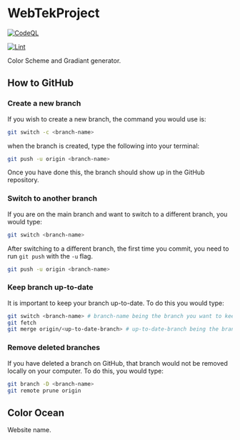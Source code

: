 # WebTekProject

[![CodeQL](https://github.com/TheFakeKiwi/WebTekProject/actions/workflows/codeql.yml/badge.svg)](https://github.com/TheFakeKiwi/WebTekProject/actions/workflows/codeql.yml)

[![Lint](https://github.com/TheFakeKiwi/WebTekProject/actions/workflows/lint.yml/badge.svg)](https://github.com/TheFakeKiwi/WebTekProject/actions/workflows/lint.yml)

Color Scheme and Gradiant generator.

## How to GitHub

### Create a new branch

If you wish to create a new branch, the command you would use is:

```bash
git switch -c <branch-name>
```

when the branch is created, type the following into your terminal:

```bash
git push -u origin <branch-name>
```

Once you have done this, the branch should show up in the GitHub repository.

### Switch to another branch

If you are on the main branch and want to switch to a different branch, you would type:

```bash
git switch <branch-name>
```

After switching to a different branch, the first time you commit, you need to run `git push` with the `-u` flag.

```bash
git push -u origin <branch-name>
```

### Keep branch up-to-date

It is important to keep your branch up-to-date. To do this you would type:

```bash
git switch <branch-name> # branch-name being the branch you want to keep up-to-date
git fetch
git merge origin/<up-to-date-branch> # up-to-date-branch being the branch that merges into your branch
```

### Remove deleted branches

If you have deleted a branch on GitHub, that branch would not be removed locally on your computer. To do this, you would type:

```bash
git branch -D <branch-name>
git remote prune origin
```

## Color Ocean

Website name.
